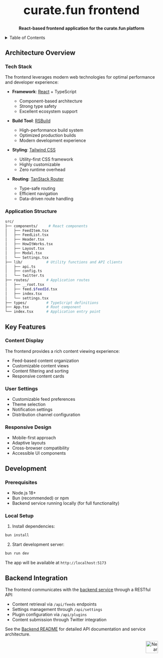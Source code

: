 <!-- markdownlint-disable MD014 -->
<!-- markdownlint-disable MD033 -->
<!-- markdownlint-disable MD041 -->
<!-- markdownlint-disable MD029 -->

<div align="center">

<h1 style="font-size: 2.5rem; font-weight: bold;">curate.fun frontend</h1>

  <p>
    <strong>React-based frontend application for the curate.fun platform</strong>
  </p>

</div>

<details>
  <summary>Table of Contents</summary>

- [Architecture Overview](#architecture-overview)
  - [Tech Stack](#tech-stack)
  - [Application Structure](#application-structure)
- [Key Features](#key-features)
  - [Content Display](#content-display)
  - [User Settings](#user-settings)
  - [Responsive Design](#responsive-design)
- [Development](#development)
  - [Prerequisites](#prerequisites)
  - [Local Setup](#local-setup)
- [Backend Integration](#backend-integration)

</details>

## Architecture Overview

### Tech Stack

The frontend leverages modern web technologies for optimal performance and developer experience:

- **Framework**: [React](https://reactjs.org) + TypeScript
  - Component-based architecture
  - Strong type safety
  - Excellent ecosystem support

- **Build Tool**: [RSBuild](https://rsbuild.dev/)
  - High-performance build system
  - Optimized production builds
  - Modern development experience

- **Styling**: [Tailwind CSS](https://tailwindcss.com)
  - Utility-first CSS framework
  - Highly customizable
  - Zero runtime overhead

- **Routing**: [TanStack Router](https://tanstack.com/router)
  - Type-safe routing
  - Efficient navigation
  - Data-driven route handling

### Application Structure

```bash
src/
├── components/     # React components
│   ├── FeedItem.tsx
│   ├── FeedList.tsx
│   ├── Header.tsx
│   ├── HowItWorks.tsx
│   ├── Layout.tsx
│   ├── Modal.tsx
│   └── Settings.tsx
├── lib/           # Utility functions and API clients
│   ├── api.ts
│   ├── config.ts
│   └── twitter.ts
├── routes/        # Application routes
│   ├── __root.tsx
│   ├── feed.$feedId.tsx
│   ├── index.tsx
│   └── settings.tsx
├── types/         # TypeScript definitions
├── App.tsx        # Root component
└── index.tsx      # Application entry point
```

## Key Features

### Content Display

The frontend provides a rich content viewing experience:

- Feed-based content organization
- Customizable content views
- Content filtering and sorting
- Responsive content cards

### User Settings

- Customizable feed preferences
- Theme selection
- Notification settings
- Distribution channel configuration

### Responsive Design

- Mobile-first approach
- Adaptive layouts
- Cross-browser compatibility
- Accessible UI components

## Development

### Prerequisites

- Node.js 18+
- Bun (recommended) or npm
- Backend service running locally (for full functionality)

### Local Setup

1. Install dependencies:

```bash
bun install
```

2. Start development server:

```bash
bun run dev
```

The app will be available at `http://localhost:5173`

## Backend Integration

The frontend communicates with the [backend service](../backend/README.md) through a RESTful API:

- Content retrieval via `/api/feeds` endpoints
- Settings management through `/api/settings`
- Plugin configuration via `/api/plugins`
- Content submission through Twitter integration

See the [Backend README](../backend/README.md) for detailed API documentation and service architecture.

<div align="right">
<a href="https://nearbuilders.org" target="_blank">
<img
  src="https://builders.mypinata.cloud/ipfs/QmWt1Nm47rypXFEamgeuadkvZendaUvAkcgJ3vtYf1rBFj"
  alt="Near Builders"
  height="40"
/>
</a>
</div>
